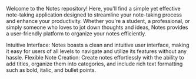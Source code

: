 Welcome to the Notes repository! Here, you'll find a simple yet effective note-taking application designed to streamline your note-taking process and enhance your productivity. Whether you're a student, a professional, or simply someone who loves to jot down thoughts and ideas, Notes provides a user-friendly platform to organize your notes efficiently.

Intuitive Interface: Notes boasts a clean and intuitive user interface, making it easy for users of all levels to navigate and utilize its features without any hassle.
Flexible Note Creation: Create notes effortlessly with the ability to add titles, organize them into categories, and include rich text formatting such as bold, italic, and bullet points.
